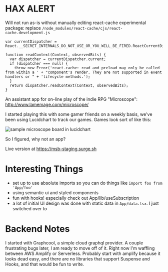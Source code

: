 # HAX ALERT

Will not run as-is without manually editing react-cache experimental package:
replace `/node_modules/react-cache/cjs/react-cache.development.js`

```
var currentDispatcher = React.__SECRET_INTERNALS_DO_NOT_USE_OR_YOU_WILL_BE_FIRED.ReactCurrentDispatcher;

function readContext(Context, observedBits) {
  var dispatcher = currentDispatcher.current;
  if (dispatcher === null) {
    throw new Error('react-cache: read and preload may only be called from within a ' + "component's render. They are not supported in event handlers or " + 'lifecycle methods.');
  }
  return dispatcher.readContext(Context, observedBits);
}
```

An assistant app for on-line play of the indie RPG "Microscope":
http://www.lamemage.com/microscope/

I started playing this with some gamer friends on a weekly basis, we've been using Lucidchart to track our games.  Games look sort of like this:

![sample microscope board in lucidchart](https://github.com/sdebaun/microscope-rpg/raw/master/sample.png)

So I figured, why not an app?

Live version at https://msb-staging.surge.sh

# Interesting Things

- set up to use absolute imports so you can do things like `import foo from 'App/foo'`
- using semantic ui and styled components
- fun with hooks!  especially check out App/lib/useSubscription
- a lot of initial UI design was done with static data in `App/data.tsx`.  I just switched over to 

# Backend Notes

I started with Graphcool, a simple cloud graphql provider.  A couple frustrating bugs later, I am ready to move off of it.  Right now I'm waffling between AWS Amplify or Serverless.  Probably start with amplify because it looks dead easy, and there are no libraries that support Suspense and Hooks, and that would be fun to write.

